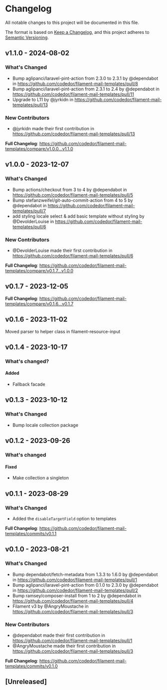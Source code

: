 # Changelog

All notable changes to this project will be documented in this file.

The format is based on [Keep a Changelog](https://keepachangelog.com/en/1.0.0/),
and this project adheres to [Semantic Versioning](https://semver.org/spec/v2.0.0.html).

## v1.1.0 - 2024-08-02

### What's Changed

* Bump aglipanci/laravel-pint-action from 2.3.0 to 2.3.1 by @dependabot in https://github.com/codedor/filament-mail-templates/pull/8
* Bump aglipanci/laravel-pint-action from 2.3.1 to 2.4 by @dependabot in https://github.com/codedor/filament-mail-templates/pull/11
* Upgrade to L11 by @jyrkidn in https://github.com/codedor/filament-mail-templates/pull/13

### New Contributors

* @jyrkidn made their first contribution in https://github.com/codedor/filament-mail-templates/pull/13

**Full Changelog**: https://github.com/codedor/filament-mail-templates/compare/v1.0.0...v1.1.0

## v1.0.0 - 2023-12-07

### What's Changed

* Bump actions/checkout from 3 to 4 by @dependabot in https://github.com/codedor/filament-mail-templates/pull/5
* Bump stefanzweifel/git-auto-commit-action from 4 to 5 by @dependabot in https://github.com/codedor/filament-mail-templates/pull/7
* add styling locale select & add basic template without styling by @DevolderLouise in https://github.com/codedor/filament-mail-templates/pull/6

### New Contributors

* @DevolderLouise made their first contribution in https://github.com/codedor/filament-mail-templates/pull/6

**Full Changelog**: https://github.com/codedor/filament-mail-templates/compare/v0.1.7...v1.0.0

## v0.1.7 - 2023-12-05

**Full Changelog**: https://github.com/codedor/filament-mail-templates/compare/v0.1.6...v0.1.7

## v0.1.6 - 2023-11-02

Moved parser to helper class in filament-resource-input

## v0.1.4 - 2023-10-17

### What's changed?

#### Added

- Fallback facade

## v0.1.3 - 2023-10-12

### What's Changed

- Bump locale collection package

## v0.1.2 - 2023-09-26

### What's changed

#### Fixed

- Make collection a singleton

## v0.1.1 - 2023-08-29

### What's Changed

- Added the `disableTargetField` option to templates

**Full Changelog**: https://github.com/codedor/filament-mail-templates/commits/v0.1.1

## v0.1.0 - 2023-08-21

### What's Changed

- Bump dependabot/fetch-metadata from 1.3.3 to 1.6.0 by @dependabot in https://github.com/codedor/filament-mail-templates/pull/1
- Bump aglipanci/laravel-pint-action from 0.1.0 to 2.3.0 by @dependabot in https://github.com/codedor/filament-mail-templates/pull/2
- Bump ramsey/composer-install from 1 to 2 by @dependabot in https://github.com/codedor/filament-mail-templates/pull/4
- Filament v3 by @AngryMoustache in https://github.com/codedor/filament-mail-templates/pull/3

### New Contributors

- @dependabot made their first contribution in https://github.com/codedor/filament-mail-templates/pull/1
- @AngryMoustache made their first contribution in https://github.com/codedor/filament-mail-templates/pull/3

**Full Changelog**: https://github.com/codedor/filament-mail-templates/commits/v0.1.0

## [Unreleased]
